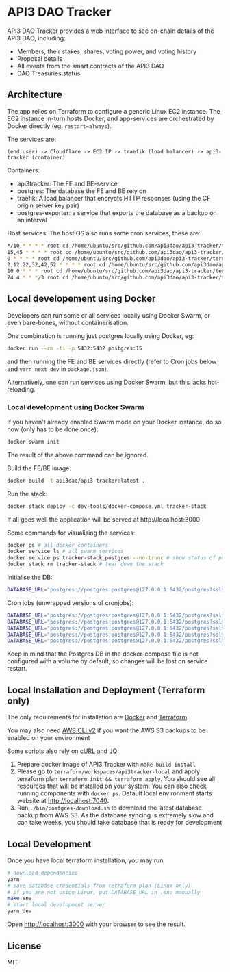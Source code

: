 # API3 DAO Tracker

API3 DAO Tracker provides a web interface to see
on-chain details of the API3 DAO, including:

- Members, their stakes, shares, voting power, and voting history
- Proposal details
- All events from the smart contracts of the API3 DAO
- DAO Treasuries status

## Architecture

The app relies on Terraform to configure a generic Linux EC2 instance.
The EC2 instance in-turn hosts Docker, and app-services are orchestrated by Docker directly (eg. `restart=always`).

The services are:

```
(end user) -> Cloudflare -> EC2 IP -> traefik (load balancer) -> api3-tracker (container)
```

Containers:

- api3tracker: The FE and BE-service
- postgres: The database the FE and BE rely on
- traefik: A load balancer that encrypts HTTP responses (using the CF origin server key pair)
- postgres-exporter: a service that exports the database as a backup on an interval

Host services:
The host OS also runs some cron services, these are:

```bash
*/10 * * * * root cd /home/ubuntu/src/github.com/api3dao/api3-tracker/terraform/workspaces/api3tracker-prod && ./bin/job_logs_download.sh >> /var/log/api3-logs-download.log 2>&1
15,45 * * * * root cd /home/ubuntu/src/github.com/api3dao/api3-tracker/terraform/workspaces/api3tracker-prod && ./bin/job_supply_download.sh >> /var/log/api3-supply-download.log 2>&1
0 * * * * root cd /home/ubuntu/src/github.com/api3dao/api3-tracker/terraform/workspaces/api3tracker-prod && ./bin/job_treasuries_download.sh >> /var/log/api3-treasuries-download.log 2>&1
2,12,22,32,42,52 * * * * root cd /home/ubuntu/src/github.com/api3dao/api3-tracker/terraform/workspaces/api3tracker-prod && ./bin/job_state_update.sh >> /var/log/api3-state-update.log 2>&1
10 0 * * * root cd /home/ubuntu/src/github.com/api3dao/api3-tracker/terraform/workspaces/api3tracker-prod && ./bin/job_shares_download.sh --tag . > /var/log/api3-shares-download.log 2>&1
24 4 * * */3 root cd /home/ubuntu/src/github.com/api3dao/api3-tracker/terraform/workspaces/api3tracker-prod && bash ./bin/postgres-backup.sh >> /var/log/postgres-backups.log 2>&1
```

## Local developement using Docker

Developers can run some or all services locally using Docker Swarm, or even bare-bones, without containerisation.

One combination is running just postgres locally using Docker, eg:

```bash
docker run --rm -ti -p 5432:5432 postgres:15
```

and then running the FE and BE services directly (refer to Cron jobs below and `yarn next dev` in `package.json`).

Alternatively, one can run services using Docker Swarm, but this lacks hot-reloading.

### Local development using Docker Swarm

If you haven't already enabled Swarm mode on your Docker instance, do so now (only has to be done once):

```bash
docker swarm init
```

The result of the above command can be ignored.

Build the FE/BE image:

```bash
docker build -t api3dao/api3-tracker:latest .
```

Run the stack:

```bash
docker stack deploy -c dev-tools/docker-compose.yml tracker-stack
```

If all goes well the application will be served at http://localhost:3000

Some commands for visualising the services:

```bash
docker ps # all docker containers
docker service ls # all swarm services
docker service ps tracker-stack_postgres --no-trunc # show status of postgres
docker stack rm tracker-stack # tear down the stack
```

Initialise the DB:

```bash
DATABASE_URL="postgres://postgres:postgres@127.0.0.1:5432/postgres?sslmode=disable" yarn prisma migrate deploy
```

Cron jobs (unwrapped versions of cronjobs):

```bash
DATABASE_URL="postgres://postgres:postgres@127.0.0.1:5432/postgres?sslmode=disable" TS_NODE_PROJECT=./tsconfig.cli.json yarn ts-node -T cli.ts logs download
DATABASE_URL="postgres://postgres:postgres@127.0.0.1:5432/postgres?sslmode=disable" TS_NODE_PROJECT=./tsconfig.cli.json yarn ts-node -T cli.ts supply download
DATABASE_URL="postgres://postgres:postgres@127.0.0.1:5432/postgres?sslmode=disable" TS_NODE_PROJECT=./tsconfig.cli.json yarn ts-node -T cli.ts treasuries download
DATABASE_URL="postgres://postgres:postgres@127.0.0.1:5432/postgres?sslmode=disable" TS_NODE_PROJECT=./tsconfig.cli.json yarn ts-node -T cli.ts shares download
DATABASE_URL="postgres://postgres:postgres@127.0.0.1:5432/postgres?sslmode=disable" API3TRACKER_ENDPOINT="ARCHIVE RPC URL" TS_NODE_PROJECT=./tsconfig.cli.json yarn ts-node -T cli.ts state update --rps-limit
```

Keep in mind that the Postgres DB in the docker-compose file is not configured with a volume by default, so changes will be lost on service restart.

## Local Installation and Deployment (Terraform only)

The only requirements for installation are [Docker](https://docs.docker.com/get-docker/)
and [Terraform](https://learn.hashicorp.com/tutorials/terraform/install-cli).

You may also need
[AWS CLI v2](https://docs.aws.amazon.com/cli/latest/userguide/getting-started-install.html)
if you want the AWS S3 backups to be enabled on your environment

Some scripts also rely on [cURL](https://curl.se/) and [JQ](https://jqlang.github.io/jq/)

1. Prepare docker image of API3 Tracker with `make build install`
2. Please go to `terraform/workspaces/api3tracker-local` and apply
   terraform plan `terraform init && terraform apply`. You should see
   all resources that will be installed on your system.
   You can also check running components with `docker ps`.
   Default local environment starts website at [http://localhost:7040](http://localhost:7040).
3. Run `./bin/postgres-download.sh` to download the latest database backup
   from AWS S3. As the database syncing is extremely slow and can take weeks,
   you should take database that is ready for development

## Local Development

Once you have local terraform installation, you may run

```sh
# download dependencies
yarn
# save database credentials from terraform plan (Linux only)
# if you are not usign Linux, put DATABASE_URL in .env manually
make env
# start local development server
yarn dev
```

Open [http://localhost:3000](http://localhost:3000)
with your browser to see the result.

## License

MIT
